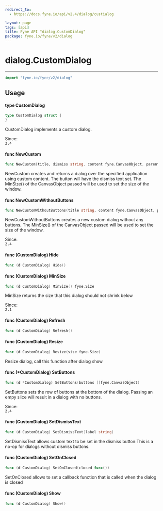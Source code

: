 ```yaml
---
redirect_to:
  - https://docs.fyne.io/api/v2.4/dialog/custialog

layout: page
tags: [api]
title: Fyne API "dialog.CustomDialog"
package: fyne.io/fyne/v2/dialog
---
```

# dialog.CustomDialog
---

```go
import "fyne.io/fyne/v2/dialog"
```

## Usage

#### type CustomDialog

```go
type CustomDialog struct {
}
```

CustomDialog implements a custom dialog.


<div class="since">Since: <code>
2.4</code></div>

#### func  NewCustom

```go
func NewCustom(title, dismiss string, content fyne.CanvasObject, parent fyne.Window) *CustomDialog
```
NewCustom creates and returns a dialog over the specified application using custom content. The button will have the dismiss text set. The MinSize() of the CanvasObject passed will be used to set the size of the window.

#### func  NewCustomWithoutButtons

```go
func NewCustomWithoutButtons(title string, content fyne.CanvasObject, parent fyne.Window) *CustomDialog
```
NewCustomWithoutButtons creates a new custom dialog without any buttons. The MinSize() of the CanvasObject passed will be used to set the size of the window.


<div class="since">Since: <code>
2.4</code></div>

#### func (CustomDialog) Hide

```go
func (d CustomDialog) Hide()
```

#### func (CustomDialog) MinSize

```go
func (d CustomDialog) MinSize() fyne.Size
```
MinSize returns the size that this dialog should not shrink below


<div class="since">Since: <code>
2.1</code></div>

#### func (CustomDialog) Refresh

```go
func (d CustomDialog) Refresh()
```

#### func (CustomDialog) Resize

```go
func (d CustomDialog) Resize(size fyne.Size)
```
Resize dialog, call this function after dialog show

#### func (*CustomDialog) SetButtons

```go
func (d *CustomDialog) SetButtons(buttons []fyne.CanvasObject)
```
SetButtons sets the row of buttons at the bottom of the dialog. Passing an empy slice will result in a dialog with no buttons.


<div class="since">Since: <code>
2.4</code></div>

#### func (CustomDialog) SetDismissText

```go
func (d CustomDialog) SetDismissText(label string)
```
SetDismissText allows custom text to be set in the dismiss button This is a no-op for dialogs without dismiss buttons.

#### func (CustomDialog) SetOnClosed

```go
func (d CustomDialog) SetOnClosed(closed func())
```
SetOnClosed allows to set a callback function that is called when the dialog is closed

#### func (CustomDialog) Show

```go
func (d CustomDialog) Show()
```
